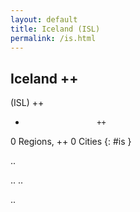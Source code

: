 ```yaml
---
layout: default
title: Iceland (ISL)
permalink: /is.html
---
```



## Iceland   ++
(ISL)  ++
-                     ++
0 Regions, ++
0 Cities
{: #is }

.. 




.. 
.. 



.. 
 
